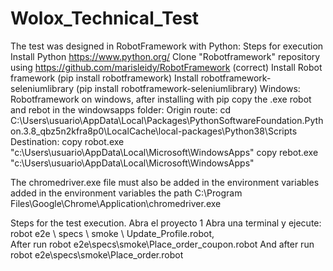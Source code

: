 # Wolox_Technical_Test
The test was designed in RobotFramework with Python:
Steps for execution
Install Python 
https://www.python.org/
Clone "Robotframework" repository using 
https://github.com/marisleidy/RobotFramework (correct)
Install Robot framework (pip install robotframework)
Install robotframework-seleniumlibrary (pip install robotframework-seleniumlibrary)
Windows: Robotframework on windows, after installing with pip copy the .exe robot and rebot in the windowsapps folder:
Origin route:
cd C:\Users\usuario\AppData\Local\Packages\PythonSoftwareFoundation.Python.3.8_qbz5n2kfra8p0\LocalCache\local-packages\Python38\Scripts
Destination:
copy robot.exe "c:\Users\usuario\AppData\Local\Microsoft\WindowsApps"
copy rebot.exe "c:\Users\usuario\AppData\Local\Microsoft\WindowsApps"

The chromedriver.exe file must also be added in the environment variables added in the environment variables the path C:\Program Files\Google\Chrome\Application\chromedriver.exe

Steps for the test execution.
Abra el proyecto 
1
Abra una terminal y ejecute: robot e2e \ specs \ smoke \ Update_Profile.robot,  
After run robot e2e\specs\smoke\Place_order_coupon.robot
And after run  robot e2e\specs\smoke\Place_order.robot

